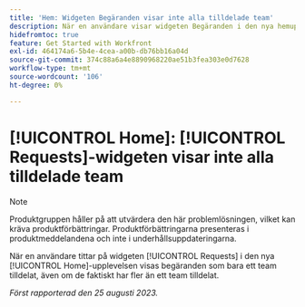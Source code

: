 ```yaml
---
title: 'Hem: Widgeten Begäranden visar inte alla tilldelade team'
description: När en användare visar widgeten Begäranden i den nya hemupplevelsen visas förfrågningar som att bara ha ett team tilldelat, även om de faktiskt har fler än ett team tilldelat.
hidefromtoc: true
feature: Get Started with Workfront
exl-id: 464174a6-5b4e-4cea-a00b-db76bb16a04d
source-git-commit: 374c88a6a4e8890968220ae51b3fea303e0d7628
workflow-type: tm+mt
source-wordcount: '106'
ht-degree: 0%

---
```


# [!UICONTROL Home]: [!UICONTROL Requests]-widgeten visar inte alla tilldelade team

>[!NOTE]
>
>Produktgruppen håller på att utvärdera den här problemlösningen, vilket kan kräva produktförbättringar. Produktförbättringarna presenteras i produktmeddelandena och inte i underhållsuppdateringarna.

När en användare tittar på widgeten [!UICONTROL Requests] i den nya [!UICONTROL Home]-upplevelsen visas begäranden som bara ett team tilldelat, även om de faktiskt har fler än ett team tilldelat.

_Först rapporterad den 25 augusti 2023._
